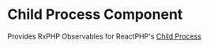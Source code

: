 # Child Process Component

Provides RxPHP Observables for ReactPHP's [Child Process](https://github.com/reactphp/child-process)

